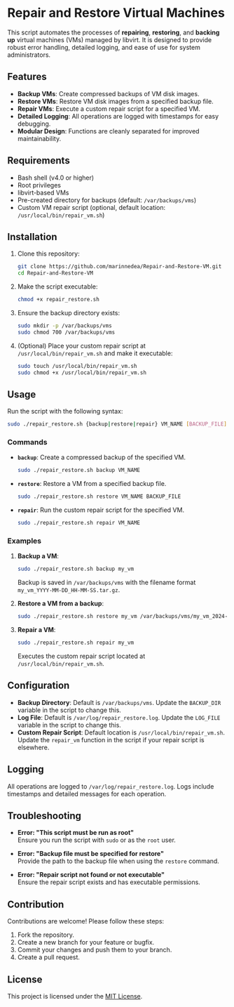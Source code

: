 
# Repair and Restore Virtual Machines

This script automates the processes of **repairing**, **restoring**, and **backing up** virtual machines (VMs) managed by libvirt. It is designed to provide robust error handling, detailed logging, and ease of use for system administrators.

## Features

- **Backup VMs**: Create compressed backups of VM disk images.
- **Restore VMs**: Restore VM disk images from a specified backup file.
- **Repair VMs**: Execute a custom repair script for a specified VM.
- **Detailed Logging**: All operations are logged with timestamps for easy debugging.
- **Modular Design**: Functions are cleanly separated for improved maintainability.

## Requirements

- Bash shell (v4.0 or higher)
- Root privileges
- libvirt-based VMs
- Pre-created directory for backups (default: `/var/backups/vms`)
- Custom VM repair script (optional, default location: `/usr/local/bin/repair_vm.sh`)

## Installation

1. Clone this repository:
    ```bash
    git clone https://github.com/marinnedea/Repair-and-Restore-VM.git
    cd Repair-and-Restore-VM
    ```

2. Make the script executable:
    ```bash
    chmod +x repair_restore.sh
    ```

3. Ensure the backup directory exists:
    ```bash
    sudo mkdir -p /var/backups/vms
    sudo chmod 700 /var/backups/vms
    ```

4. (Optional) Place your custom repair script at `/usr/local/bin/repair_vm.sh` and make it executable:
    ```bash
    sudo touch /usr/local/bin/repair_vm.sh
    sudo chmod +x /usr/local/bin/repair_vm.sh
    ```

## Usage

Run the script with the following syntax:

```bash
sudo ./repair_restore.sh {backup|restore|repair} VM_NAME [BACKUP_FILE]
```

### Commands

- **`backup`**: Create a compressed backup of the specified VM.
    ```bash
    sudo ./repair_restore.sh backup VM_NAME
    ```

- **`restore`**: Restore a VM from a specified backup file.
    ```bash
    sudo ./repair_restore.sh restore VM_NAME BACKUP_FILE
    ```

- **`repair`**: Run the custom repair script for the specified VM.
    ```bash
    sudo ./repair_restore.sh repair VM_NAME
    ```

### Examples

1. **Backup a VM**:
    ```bash
    sudo ./repair_restore.sh backup my_vm
    ```
    Backup is saved in `/var/backups/vms` with the filename format `my_vm_YYYY-MM-DD_HH-MM-SS.tar.gz`.

2. **Restore a VM from a backup**:
    ```bash
    sudo ./repair_restore.sh restore my_vm /var/backups/vms/my_vm_2024-11-30_12-00-00.tar.gz
    ```

3. **Repair a VM**:
    ```bash
    sudo ./repair_restore.sh repair my_vm
    ```
    Executes the custom repair script located at `/usr/local/bin/repair_vm.sh`.

## Configuration

- **Backup Directory**: Default is `/var/backups/vms`. Update the `BACKUP_DIR` variable in the script to change this.
- **Log File**: Default is `/var/log/repair_restore.log`. Update the `LOG_FILE` variable in the script to change this.
- **Custom Repair Script**: Default location is `/usr/local/bin/repair_vm.sh`. Update the `repair_vm` function in the script if your repair script is elsewhere.

## Logging

All operations are logged to `/var/log/repair_restore.log`. Logs include timestamps and detailed messages for each operation.

## Troubleshooting

- **Error: "This script must be run as root"**  
  Ensure you run the script with `sudo` or as the `root` user.

- **Error: "Backup file must be specified for restore"**  
  Provide the path to the backup file when using the `restore` command.

- **Error: "Repair script not found or not executable"**  
  Ensure the repair script exists and has executable permissions.

## Contribution

Contributions are welcome! Please follow these steps:

1. Fork the repository.
2. Create a new branch for your feature or bugfix.
3. Commit your changes and push them to your branch.
4. Create a pull request.

## License

This project is licensed under the [MIT License](LICENSE).
